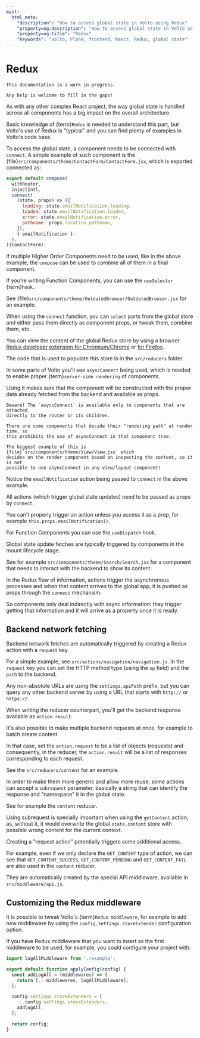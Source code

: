 ```yaml
---
myst:
  html_meta:
    "description": "How to access global state in Volto using Redux"
    "property=og:description": "How to access global state in Volto using Redux"
    "property=og:title": "Redux"
    "keywords": "Volto, Plone, frontend, React, Redux, global state"
---
```


# Redux

```{note}
This documentation is a work in progress.

Any help is welcome to fill in the gaps!
```

As with any other complex React project, the way global state is handled across
all components has a big impact on the overall architecture.

Basic knowledge of {term}`Redux` is needed to understand this part, but Volto's
use of Redux is "typical" and you can find plenty of examples in Volto's code
base.

To access the global state, a component needs to be connected with `connect`. A
simple example of such component is the
{file}`src/components/theme/ContactForm/ContactForm.jsx`, which is exported
connected as:

```jsx
export default compose(
  withRouter,
  injectIntl,
  connect(
    (state, props) => ({
      loading: state.emailNotification.loading,
      loaded: state.emailNotification.loaded,
      error: state.emailNotification.error,
      pathname: props.location.pathname,
    }),
    { emailNotification },
  ),
)(ContactForm);
```

If multiple Higher Order Components need to be used, like in the above example,
the `compose` can be used to combine all of them in a final component.

If you're writing Function Components, you can use the `useSelector`
{term}`hook`.

See {file}`src/components/theme/OutdatedBrowser/OutdatedBrowser.jsx` for an
example.

When using the `connect` function, you can `select` parts from the global store
and either pass them directly as component props, or tweak them, combine them,
etc.

You can view the content of the global Redux store by using a browser [Redux
developer extension for
Chromium/Chrome](https://chromewebstore.google.com/detail/redux-devtools/lmhkpmbekcpmknklioeibfkpmmfibljd)
or [for Firefox](https://addons.mozilla.org/en-US/firefox/addon/reduxdevtools/).

The code that is used to populate this store is in the `src/reducers` folder.

In some parts of Volto you'll see `asyncConnect` being used, which is needed to
enable proper {term}`server-side rendering` of components.

Using it makes sure that the component will be constructed with the proper data
already fetched from the backend and available as props.

```{note}
Beware! The `asyncConnect` is available only to components that are attached
directly to the router or its children.

There are some components that decide their "rendering path" at render time, so
this prohibits the use of asyncConnect in that component tree.

The biggest example of this is {file}`src/components/theme/View/View.jsx` which
decides on the render component based on inspecting the content, so it is not
possible to use asyncConnect in any view/layout component!
```

Notice the `emailNotification` action being passed to `connect` in the above
example.

All actions (which trigger global state updates) need to be passed as props by
`connect`.

You can't properly trigger an action unless you access it as a prop, for example
`this.props.emailNotification()`.

For Function Components you can use the `useDispatch` hook.

Global state update fetches are typically triggered by components in the mount
lifecycle stage.

See for example `src/components/theme/Search/Search.jsx` for a component that
needs to interact with the backend to show its content.

In the Redux flow of information, actions trigger the asynchronous processes
and when that content arrives to the global app, it is pushed as props through
the `connect` mechanism.

So components only deal indirectly with async information: they trigger getting
that information and it will arrive as a property once it is ready.

## Backend network fetching

Backend network fetches are automatically triggered by creating a Redux action
with a `request` key.

For a simple example, see `src/actions/navigation/navigation.js`. In the
`request` key you can set the HTTP method type (using the `op` field) and the
`path` to the backend.

Any non-absolute URLs are using the `settings.apiPath` prefix, but you can query
any other backend server by using a URL that starts with `http://` or
`https://`.

When writing the reducer counterpart, you'll get the backend response available
as `action.result`.

It's also possible to make multiple backend requests at once, for example to
batch create content.

In that case, set the `action.request` to be a list of objects (requests) and
consequently, in the reducer, the `action.result` will be a list of responses
corresponding to each request.

See the `src/reducers/content` for an example.

In order to make them more generic and allow more reuse, some actions can
accept a `subrequest` parameter, basically a string that can identify the
response and "namespace" it in the global state.

See for example the `content` reducer.

Using subrequest is specially important when using the `getContent`
action, as, without it, it would overwrite the global `state.content` store
with possible wrong content for the current context.

Creating a "request action" potentially triggers some additional access.

For example, even if we only declare the `GET_CONTENT` type of action, we can
see that `GET_CONTENT_SUCCESS`, `GET_CONTENT_PENDING` and `GET_CONTENT_FAIL` are
also used in the `content` reducer.

They are automatically created by the special API middleware, available in
`src/middleware/api.js`.

## Customizing the Redux middleware

It is possible to tweak Volto's {term}`Redux middleware`, for example to add new
middleware by using the `config.settings.storeExtender` configuration option.

If you have Redux middleware that you want to insert as the first middleware to
be used, for example, you could configure your project with:

```js
import logAllMiddleware from './example';

export default function applyConfig(config) {
  const addLogAll = (middlewares) => {
    return [...middlewares, logAllMiddleware];
  };

  config.settings.storeExtenders = [
    ...config.settings.storeExtenders,
    addlogAll,
  ];

  return config;
}
```
